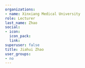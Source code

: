 ```yaml
---
organizations:
- name: Xinxiang Medical University
role: Lecturer
last_name: Zhao
social:
- icon: 
  icon_pack: 
  link: 
superuser: false
title: Jiahui Zhao
user_groups:
- no
---
```





